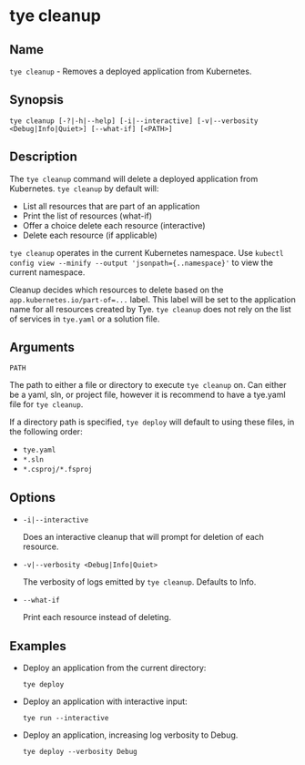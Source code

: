 # tye cleanup

## Name

`tye cleanup` - Removes a deployed application from Kubernetes.

## Synopsis 

```text
tye cleanup [-?|-h|--help] [-i|--interactive] [-v|--verbosity <Debug|Info|Quiet>] [--what-if] [<PATH>]
```

## Description

The `tye cleanup` command will delete a deployed application from Kubernetes. `tye cleanup` by default will:

- List all resources that are part of an application
- Print the list of resources (what-if)
- Offer a choice delete each resource (interactive)
- Delete each resource (if applicable)

`tye cleanup` operates in the current Kubernetes namespace. Use `kubectl config view --minify --output 'jsonpath={..namespace}'` to view the current namespace.

Cleanup decides which resources to delete based on the `app.kubernetes.io/part-of=...` label. This label will be set to the application name for all resources created by Tye. `tye cleanup` does not rely on the list of services in `tye.yaml` or a solution file. 

## Arguments

`PATH`

The path to either a file or directory to execute `tye cleanup` on. Can either be a yaml, sln, or project file, however it is recommend to have a tye.yaml file for `tye cleanup`.

If a directory path is specified, `tye deploy` will default to using these files, in the following order:

- `tye.yaml`
- `*.sln`
- `*.csproj/*.fsproj`

## Options

- `-i|--interactive`

    Does an interactive cleanup that will prompt for deletion of each resource.

- `-v|--verbosity <Debug|Info|Quiet>`

    The verbosity of logs emitted by `tye cleanup`. Defaults to Info.

- `--what-if`

    Print each resource instead of deleting.

## Examples

- Deploy an application from the current directory:

    ```text
    tye deploy
    ```

- Deploy an application with interactive input:

    ```text
    tye run --interactive
    ```

- Deploy an application, increasing log verbosity to Debug.

    ```text
    tye deploy --verbosity Debug
    ```
